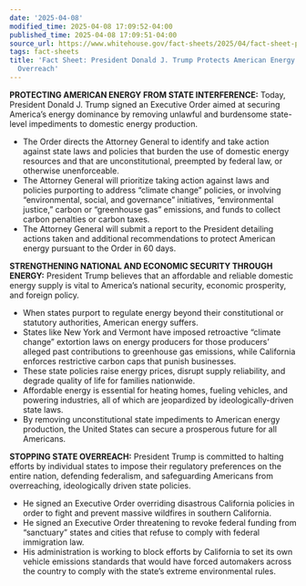 ```yaml
---
date: '2025-04-08'
modified_time: 2025-04-08 17:09:52-04:00
published_time: 2025-04-08 17:09:51-04:00
source_url: https://www.whitehouse.gov/fact-sheets/2025/04/fact-sheet-president-donald-j-trump-protects-american-energy-from-state-overreach/
tags: fact-sheets
title: 'Fact Sheet: President Donald J. Trump Protects American Energy from State
  Overreach'
---
```

 
**PROTECTING AMERICAN ENERGY FROM STATE INTERFERENCE:** Today, President
Donald J. Trump signed an Executive Order aimed at securing America’s
energy dominance by removing unlawful and burdensome state-level
impediments to domestic energy production.

-   The Order directs the Attorney General to identify and take action
    against state laws and policies that burden the use of domestic
    energy resources and that are unconstitutional, preempted by federal
    law, or otherwise unenforceable.
-   The Attorney General will prioritize taking action against laws and
    policies purporting to address “climate change” policies, or
    involving “environmental, social, and governance” initiatives,
    “environmental justice,” carbon or “greenhouse gas” emissions, and
    funds to collect carbon penalties or carbon taxes.
-   The Attorney General will submit a report to the President detailing
    actions taken and additional recommendations to protect American
    energy pursuant to the Order in 60 days.

**STRENGTHENING NATIONAL AND ECONOMIC SECURITY THROUGH ENERGY:**
President Trump believes that an affordable and reliable domestic energy
supply is vital to America’s national security, economic prosperity, and
foreign policy.

-   When states purport to regulate energy beyond their constitutional
    or statutory authorities, American energy suffers.
-   States like New York and Vermont have imposed retroactive “climate
    change” extortion laws on energy producers for those producers’
    alleged past contributions to greenhouse gas emissions, while
    California enforces restrictive carbon caps that punish businesses.
-   These state policies raise energy prices, disrupt supply
    reliability, and degrade quality of life for families nationwide.
-   Affordable energy is essential for heating homes, fueling vehicles,
    and powering industries, all of which are jeopardized by
    ideologically-driven state laws.
-   By removing unconstitutional state impediments to American energy
    production, the United States can secure a prosperous future for all
    Americans.

**STOPPING STATE OVERREACH:** President Trump is committed to halting
efforts by individual states to impose their regulatory preferences on
the entire nation, defending federalism, and safeguarding Americans from
overreaching, ideologically driven state policies. 

-   He signed an Executive Order overriding disastrous California
    policies in order to fight and prevent massive wildfires in southern
    California.
-   He signed an Executive Order threatening to revoke federal funding
    from “sanctuary” states and cities that refuse to comply with
    federal immigration law.
-   His administration is working to block efforts by California to set
    its own vehicle emissions standards that would have forced
    automakers across the country to comply with the state’s extreme
    environmental rules.
